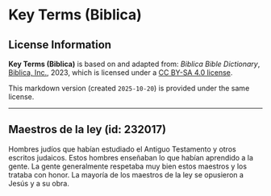 # Key Terms (Biblica)

## License Information

**Key Terms (Biblica)** is based on and adapted from: _Biblica Bible Dictionary_, [Biblica, Inc.](https://www.biblica.com/), 2023, which is licensed under a [CC BY-SA 4.0 license](https://creativecommons.org/licenses/by-sa/4.0/legalcode.en).

This markdown version (created `2025-10-20`) is provided under the same license.



--------------------------------

## Maestros de la ley (id: 232017)

Hombres judíos que habían estudiado el Antiguo Testamento y otros escritos judaicos. Estos hombres enseñaban lo que habían aprendido a la gente. La gente generalmente respetaba muy bien estos maestros y los trataba con honor. La mayoría de los maestros de la ley se opusieron a Jesús y a su obra.


